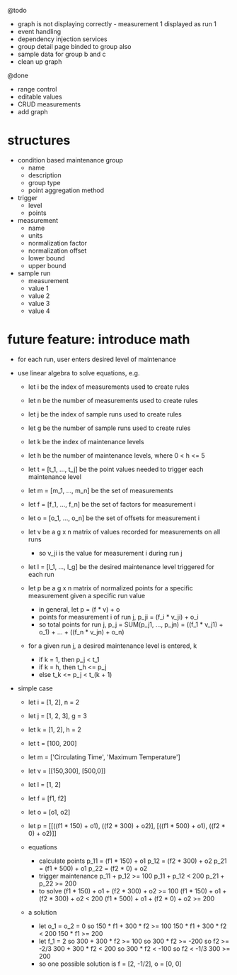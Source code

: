 @todo
* graph is not displaying correctly - measurement 1 displayed as run 1
* event handling
* dependency injection services
* group detail page binded to group also
* sample data for group b and c
* clean up graph

@done
* range control
* editable values
* CRUD measurements
* add graph

# structures

* condition based maintenance group
  * name
  * description
  * group type
  * point aggregation method
* trigger
  * level
  * points
* measurement
  * name
  * units
  * normalization factor
  * normalization offset
  * lower bound
  * upper bound
* sample run
  * measurement
  * value 1
  * value 2
  * value 3
  * value 4

# future feature: introduce math
* for each run, user enters desired level of maintenance
* use linear algebra to solve equations, e.g.
  * let i be the index of measurements used to create rules
  * let n be the number of measurements used to create rules
  * let j be the index of sample runs used to create rules
  * let g be the number of sample runs used to create rules
  * let k be the index of maintenance levels
  * let h be the number of maintenance levels, where 0 < h <= 5

  * let t = [t_1, ..., t_j] be the point values needed to trigger each maintenance level

  * let m = [m_1, ..., m_n] be the set of measurements
  * let f = [f_1, ..., f_n] be the set of factors for measurement i
  * let o = [o_1, ..., o_n] be the set of offsets for measurement i

  * let v be a g x n matrix of values recorded for measurements on all runs
    * so v_ji is the value for measurement i during run j

  * let l = [l_1, ..., l_g] be the desired maintenance level triggered for each run

  * let p be a g x n matrix of normalized points for a specific measurement given a specific run value
    * in general, let p = (f * v) + o
    * points for measurement i of run j, p_ji = (f_i * v_ji) + o_i
    * so total points for run j, p_j = SUM(p_j1, ..., p_jn) = ((f_1 * v_j1) + o_1) + ... + ((f_n * v_jn) + o_n)

  * for a given run j, a desired maintenance level is entered, k
    * if k = 1, then p_j < t_1
    * if k = h, then t_h <= p_j
    * else t_k <= p_j < t_(k + 1)

* simple case
  * let i = [1, 2], n = 2
  * let j = [1, 2, 3], g = 3
  * let k = [1, 2], h = 2
  * let t = [100, 200]

  * let m = ['Circulating Time', 'Maximum Temperature']
  * let v = [[150,300], [500,0]]
  * let l = [1, 2]

  * let f = [f1, f2]
  * let o = [o1, o2]
  * let p = [[((f1 * 150) + o1), ((f2 * 300) + o2)], [((f1 * 500) + o1), ((f2 * 0) + o2)]]

  * equations
    * calculate points
      p_11 = (f1 * 150) + o1
      p_12 = (f2 * 300) + o2
      p_21 = (f1 * 500) + o1
      p_22 = (f2 * 0) + o2
    * trigger maintenance
      p_11 + p_12 >= 100
      p_11 + p_12 < 200
      p_21 + p_22 >= 200
    * to solve
      (f1 * 150) + o1 + (f2 * 300) + o2 >= 100
      (f1 * 150) + o1 + (f2 * 300) + o2 < 200
      (f1 * 500) + o1 + (f2 * 0) + o2 >= 200

  * a solution
    * let o_1 = o_2 = 0 so
      150 * f1 + 300 * f2 >= 100
      150 * f1 + 300 * f2 <  200
      150 * f1            >= 200
    * let f_1 = 2 so
      300 + 300 * f2 >= 100 so 300 * f2 >= -200 so f2 >= -2/3
      300 + 300 * f2 <  200 so 300 * f2 <  -100 so f2 <  -1/3
      300            >= 200
    * so one possible solution is f = [2, -1/2], o = [0, 0]
